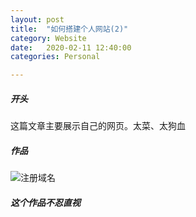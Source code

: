 ```yaml
---
layout: post
title:  "如何搭建个人网站(2)"
category: Website
date:   2020-02-11 12:40:00
categories: Personal

---
```



##### 开头

这篇文章主要展示自己的网页。太菜、太狗血

##### 作品

![注册域名](https://upload-images.jianshu.io/upload_images/21297330-c80bfcb2f78cccad.PNG?imageMogr2/auto-orient/strip%7CimageView2/2/w/1240)


##### 这个作品不忍直视
